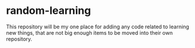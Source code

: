# random-learning

This repository will be my one place for adding any code related to learning new things, that are not big enough items to be moved into their own repository.
